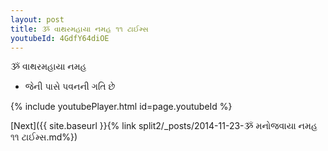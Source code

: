 ```yaml
---
layout: post
title: ૐ વાથરમહાયા નમહ ૧૧ ટાઈમ્સ
youtubeId: 4GdfY64diOE
---
```

 
 
 ૐ વાથરમહાયા નમહ  
 
 -  જેની પાસે પવનની ગતિ છે 
 
  
 
  
 
 
 
 
 
 


{% include youtubePlayer.html id=page.youtubeId %}
 
[Next]({{ site.baseurl }}{% link  split2/_posts/2014-11-23-ૐ મનોજવાયા નમહ ૧૧ ટાઈમ્સ.md%})
 
